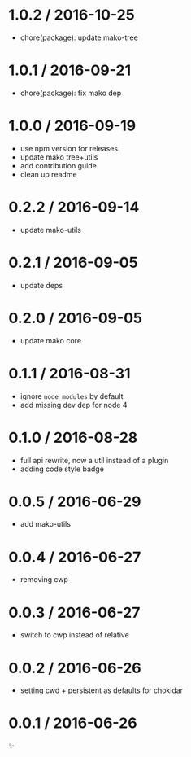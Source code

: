 
1.0.2 / 2016-10-25
==================

  * chore(package): update mako-tree

1.0.1 / 2016-09-21
==================

  * chore(package): fix mako dep

1.0.0 / 2016-09-19
==================

  * use npm version for releases
  * update mako tree+utils
  * add contribution guide
  * clean up readme

0.2.2 / 2016-09-14
==================

  * update mako-utils

0.2.1 / 2016-09-05
==================

  * update deps

0.2.0 / 2016-09-05
==================

  * update mako core

0.1.1 / 2016-08-31
==================

  * ignore `node_modules` by default
  * add missing dev dep for node 4

0.1.0 / 2016-08-28
==================

  * full api rewrite, now a util instead of a plugin
  * adding code style badge

0.0.5 / 2016-06-29
==================

  * add mako-utils

0.0.4 / 2016-06-27
==================

  * removing cwp

0.0.3 / 2016-06-27
==================

  * switch to cwp instead of relative

0.0.2 / 2016-06-26
==================

  * setting cwd + persistent as defaults for chokidar

0.0.1 / 2016-06-26
==================

:sparkles:
